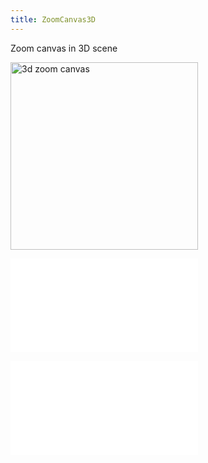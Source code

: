 ```yaml
---
title: ZoomCanvas3D
---
```


Zoom canvas in 3D scene

<img alt="3d zoom canvas" src="https://mdn.alipayobjects.com/huamei_qa8qxu/afts/img/A*hWoCRY_2i50AAAAAAAAAAAAADmJ7AQ/original" height='300'/>

<embed src="../../common/BaseZoonCanvasOptions.en.md"></embed>

<embed src="../../common/IG6GraphEvent.en.md"></embed>